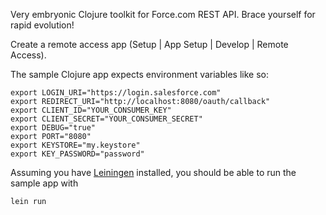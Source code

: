 Very embryonic Clojure toolkit for Force.com REST API. Brace yourself for rapid evolution!

Create a remote access app (Setup | App Setup | Develop | Remote Access).

The sample Clojure app expects environment variables like so:

    export LOGIN_URI="https://login.salesforce.com"
    export REDIRECT_URI="http://localhost:8080/oauth/callback"
    export CLIENT_ID="YOUR_CONSUMER_KEY"
    export CLIENT_SECRET="YOUR_CONSUMER_SECRET"
    export DEBUG="true"
    export PORT="8080"
    export KEYSTORE="my.keystore"
    export KEY_PASSWORD="password"
    
Assuming you have [Leiningen](https://github.com/technomancy/leiningen) installed, you should be able to run the sample app with

    lein run

